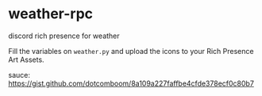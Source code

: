 # weather-rpc
discord rich presence for weather

Fill the variables on `weather.py` and upload the icons to your Rich Presence Art Assets.

sauce: https://gist.github.com/dotcomboom/8a109a227faffbe4cfde378ecf0c80b7
